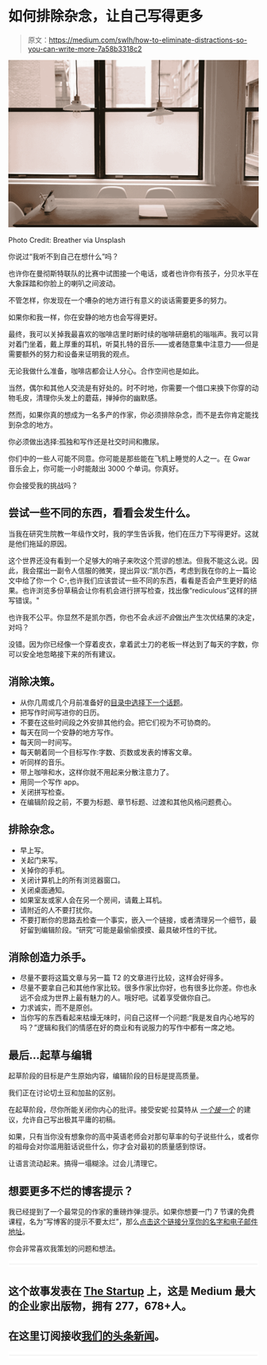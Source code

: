 # 如何排除杂念，让自己写得更多

> 原文：<https://medium.com/swlh/how-to-eliminate-distractions-so-you-can-write-more-7a58b3318c2>

![](img/958a096227ae9fb1fcb656bc31bb6346.png)

Photo Credit: Breather via Unsplash

你说过“我听不到自己在想什么”吗？

也许你在曼彻斯特联队的比赛中试图接一个电话，或者也许你有孩子，分贝水平在大象踩踏和你脸上的喇叭之间波动。

不管怎样，你发现在一个嘈杂的地方进行有意义的谈话需要更多的努力。

如果你和我一样，你在安静的地方也会写得更好。

最终，我可以关掉我最喜欢的咖啡店里时断时续的咖啡研磨机的嗡嗡声。我可以背对着门坐着，戴上厚重的耳机，听莫扎特的音乐——或者随意集中注意力——但是需要额外的努力和设备来证明我的观点。

无论我做什么准备，咖啡店都会让人分心。合作空间也是如此。

当然，偶尔和其他人交流是有好处的。时不时地，你需要一个借口来换下你穿的动物毛皮，清理你头发上的蘑菇，掸掉你的幽默感。

然而，如果你真的想成为一名多产的作家，你必须排除杂念，而不是去你肯定能找到杂念的地方。

你必须做出选择:孤独和写作还是社交时间和撒尿。

你们中的一些人可能不同意。你可能是那些能在飞机上睡觉的人之一。在 Gwar 音乐会上，你可能一小时能敲出 3000 个单词。你真好。

你会接受我的挑战吗？

## 尝试一些不同的东西，看看会发生什么。

当我在研究生院教一年级作文时，我的学生告诉我，他们在压力下写得更好。这就是他们拖延的原因。

这个世界还没有看到一个足够大的哨子来吹这个荒谬的想法。但我不能这么说。因此，我会摆出一副令人信服的微笑，提出异议:“凯尔西，考虑到我在你的上一篇论文中给了你一个 C-,也许我们应该尝试一些不同的东西，看看是否会产生更好的结果。也许浏览多份草稿会让你有机会进行拼写检查，找出像“rediculous”这样的拼写错误。"

也许我不公平。你显然不是凯尔西，你也不会*永远不会*做出产生次优结果的决定，对吗？

没错。因为你已经像一个穿着皮衣，拿着武士刀的老板一样达到了每天的字数，你可以安全地忽略接下来的所有建议。

## 消除决策。

*   从你几周或几个月前准备好的[目录中选择下一个话题](/swlh/24-questions-to-help-you-kickstart-your-content-marketing-1dfa6d6730b)。
*   把写作时间写进你的日历。
*   不要在这些时间段之外安排其他约会。把它们视为不可协商的。
*   每天在同一个安静的地方写作。
*   每天同一时间写。
*   每天朝着同一个目标写作:字数、页数或发表的博客文章。
*   听同样的音乐。
*   带上咖啡和水，这样你就不用起来分散注意力了。
*   用同一个写作 app。
*   关闭拼写检查。
*   在编辑阶段之前，不要为标题、章节标题、过渡和其他风格问题费心。

## 排除杂念。

*   早上写。
*   关起门来写。
*   关掉你的手机。
*   关闭计算机上的所有浏览器窗口。
*   关闭桌面通知。
*   如果室友或家人会在另一个房间，请戴上耳机。
*   请附近的人不要打扰你。
*   不要打断你的思路去检查一个事实，嵌入一个链接，或者清理另一个细节，最好留到编辑阶段。“研究”可能是最偷偷摸摸、最具破坏性的干扰。

## 消除创造力杀手。

*   尽量不要将这篇文章与另一篇 T2 的文章进行比较，这样会好得多。
*   尽量不要拿自己和其他作家比较。很多作家比你好，也有很多比你差。你也永远不会成为世界上最有魅力的人。哦好吧。试着享受做你自己。
*   力求诚实，而不是原创。
*   当你写的东西看起来枯燥无味时，问自己这样一个问题:“我是发自内心地写的吗？”逻辑和我们的情感在好的商业和有说服力的写作中都有一席之地。

## 最后…起草与编辑

起草阶段的目标是产生原始内容，编辑阶段的目标是提高质量。

我们正在讨论切土豆和加盐的区别。

在起草阶段，尽你所能关闭你内心的批评。接受安妮·拉莫特从 [*一个接一个*](https://www.amazon.com/Bird-Some-Instructions-Writing-Life/dp/0385480016/ref=sr_1_1?s=books&ie=UTF8&qid=1514149437&sr=1-1&keywords=bird+by+bird) 的建议，允许自己写出极其平庸的初稿。

如果，只有当你没有想象你的高中英语老师会对那句草率的句子说些什么，或者你的祖母会对你滥用脏话说些什么，你才会对最初的质量感到惊讶。

让语言流动起来。搞得一塌糊涂。过会儿清理它。

## 想要更多不烂的博客提示？

我已经提到了一个最常见的作家的重磅炸弹:提示。如果你想要一门 7 节课的免费课程，名为“写博客的提示不要太烂”，那么[点击这个链接分享你的名字和电子邮件地址](https://app.convertkit.com/landing_pages/314997?v=6)。

你会非常喜欢我策划的问题和想法。

![](img/731acf26f5d44fdc58d99a6388fe935d.png)

## 这个故事发表在 [The Startup](https://medium.com/swlh) 上，这是 Medium 最大的企业家出版物，拥有 277，678+人。

## 在这里订阅接收[我们的头条新闻](http://growthsupply.com/the-startup-newsletter/)。

![](img/731acf26f5d44fdc58d99a6388fe935d.png)